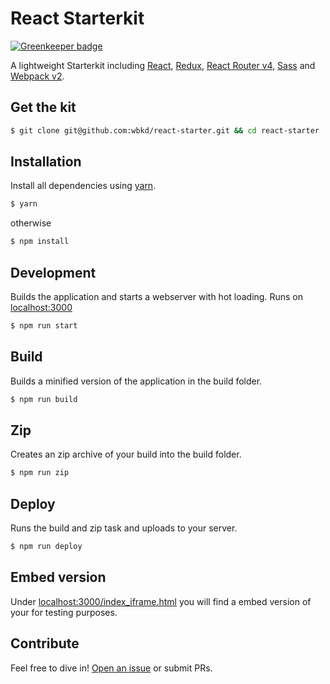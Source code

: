 # React Starterkit

[![Greenkeeper badge](https://badges.greenkeeper.io/wbkd/react-starter.svg?token=4aebf1c735aa32662e53f3ab873a0c803b4a25705d88a8f4370a9b9d158cb538)](https://greenkeeper.io/)

A lightweight Starterkit including [React](https://facebook.github.io/react/), [Redux](http://redux.js.org/), [React Router v4](https://react-router.now.sh/), [Sass](http://sass-lang.com/) and [Webpack v2](https://webpack.js.org/).

## Get the kit

```sh
$ git clone git@github.com:wbkd/react-starter.git && cd react-starter
```

## Installation

Install all dependencies using [yarn](https://yarnpkg.com/).

```sh
$ yarn
```

otherwise

```sh
$ npm install
```

## Development

Builds the application and starts a webserver with hot loading.
Runs on [localhost:3000](http://localhost:3000/)

```sh
$ npm run start
```

## Build

Builds a minified version of the application in the build folder.

```sh
$ npm run build
```

## Zip
Creates an zip archive of your build into the build folder.

```sh
$ npm run zip
```

## Deploy
Runs the build and zip task and uploads to your server.

```sh
$ npm run deploy
```

## Embed version
Under [localhost:3000/index_iframe.html](http://localhost:3000/index_iframe.html) you will find a embed version of your for testing purposes.

## Contribute

Feel free to dive in! [Open an issue](https://github.com/wbkd/react-starter/issues/new) or submit PRs.
